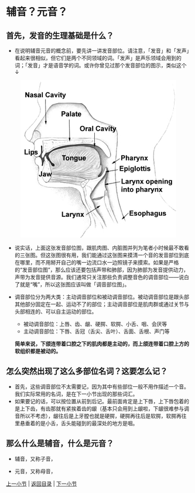 # 辅音？元音？

## 首先，发音的生理基础是什么？

- 在说明辅音元音的概念前，要先讲一讲发音部位。请注意，「发音」和「发声」看起来很相似，但它们是两个不同领域的词。「发声」是声乐领域会用到的词；「发音」才是语音学的词。或许你曾见过那个发音部位的图示，类似这个↓

<p align="center">
  <img width="424" height="430" src="illusts/articulatory_organs.jpg">
</p>

- 说实话，上面这张发音部位图，跟肌肉图、内脏图并列为笔者小时候最不敢看的三张图。但这张图很有用，我们能通过这张图来摸清一个音的发音部位到底在哪里，而不用掰开自己的嘴一边流口水一边照镜子来摸索。如果是严格的“发音部位图”，那么应该还要包括声带和肺部，因为肺部为发音提供动力，声带为发音提供音源。我们通常只关注那些负责调整音色的调音部位——说白了就是“嘴”，所以这张图应该叫做「调音部位图」。

- 调音部位分为两大类：主动调音部位和被动调音部位。被动调音部位是跟头部其他部分固定在一起、运动不了的部位；主动调音部位是肌肉群或通过关节与头部相连的、可以自主运动的部位。

  - 被动调音部位：上唇、齿、龈、硬腭、软腭、小舌、咽、会厌等
  - 主动调音部位：下唇、舌冠（舌尖、舌叶）、舌面、舌根、声门等

  **简单来说，下颌连带着口腔之下的肌肉都是主动的，而上颌连带着口腔上方的软组织都是被动的。**

## 怎么突然出现了这么多部位名词？这要怎么记？

- 首先，这些调音部位不太需要记，因为其中有些部位一般不用作描述一个音。我们实际常用的名词，是在下一小节出现的那些词汇。
- 如果要记的话，可以按位置从前到后记。最前面肯定是上下唇，上下唇包着的是上下齿，有齿那就有紧挨着齿的龈（基本只会用到上龈啦，下龈很难参与调音所以不考虑），龈往后是上牙膛也就是硬腭，硬腭再往后是软腭，软腭再往里悬垂着的是小舌，舌头能碰到的最深处的地方是咽。

## 那么什么是辅音，什么是元音？

- 辅音，又称子音，

- 元音，又称母音，

[上一小节](starting_from_english.md) | [返回目录](../README.md) | [下一小节](ipa.md)
